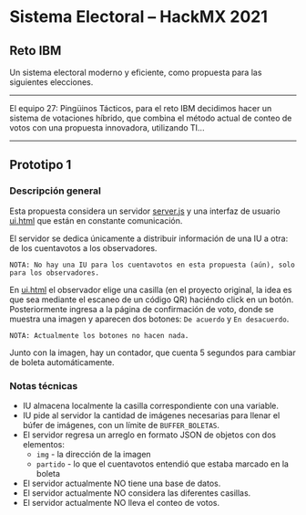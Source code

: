 # Sistema Electoral – HackMX 2021
## Reto IBM
Un sistema electoral moderno y eficiente, como propuesta para las siguientes elecciones.

---

El equipo 27: Pingüinos Tácticos, para el reto IBM decidimos hacer un sistema de votaciones híbrido, que combina el método actual de conteo de votos con una propuesta innovadora, utilizando TI...


---

## Prototipo 1

### Descripción general

Esta propuesta considera un servidor [server.js](backend/s/server/server.js) y una interfaz de usuario [ui.html](frontend/observadores/ui.html) que están en constante comunicación.

El servidor se dedica únicamente a distribuir información de una IU a otra: de los cuentavotos a los observadores.

```
NOTA: No hay una IU para los cuentavotos en esta propuesta (aún), solo para los observadores.
```

En [ui.html](frontend/observadores/ui.html) el observador elige una casilla (en el proyecto original, la idea es que sea mediante el escaneo de un código QR) haciéndo click en un botón.
Posteriormente ingresa a la página de confirmación de voto, donde se muestra una imagen y aparecen dos botones: `De acuerdo` y `En desacuerdo`.

```
NOTA: Actualmente los botones no hacen nada.
```

Junto con la imagen, hay un contador, que cuenta 5 segundos para cambiar de boleta automáticamente.

### Notas técnicas

- IU almacena localmente la casilla correspondiente con una variable.
- IU pide al servidor la cantidad de imágenes necesarias para llenar el búfer de imágenes, con un límite de `BUFFER_BOLETAS`.
- El servidor regresa un arreglo en formato JSON de objetos con dos elementos:
    - `img` - la dirección de la imagen
    - `partido` - lo que el cuentavotos entendió que estaba marcado en la boleta
- El servidor actualmente NO tiene una base de datos.
- El servidor actualmente NO considera las diferentes casillas.
- El servidor actualmente NO lleva el conteo de votos.
